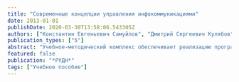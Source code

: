 ```yaml
---
title: "Современные концепции управления инфокоммуникациями"
date: 2013-01-01
publishDate: 2020-03-30T13:58:06.543305Z
authors: ["Константин Евгеньевич Самуйлов", "Дмитрий Сергеевич Кулябов", "Анна Владиславовна Королькова", "Юлия Васильевна Гайдамака", "Ирина Андреевна Гудкова", "Павел Ованесович Абаев"]
publication_types: ["5"]
abstract: "Учебное-методический комплекс обеспечивает реализацию программы дисциплины «Современные концепции управления инфокоммуникациями» и предназначен для студентов, обучающихся на магистерской программе «Управление инфокоммуникациями и интеллектуальные системы» по направлению «Фундаментальная информатика и информационные технологии». Комплекс содержит учебное пособие «Архитектура и принципы построения сетей связи следующих поколений»."
featured: false
publication: "*РУДН*"
tags: ["Учебное пособие"]
---
```


